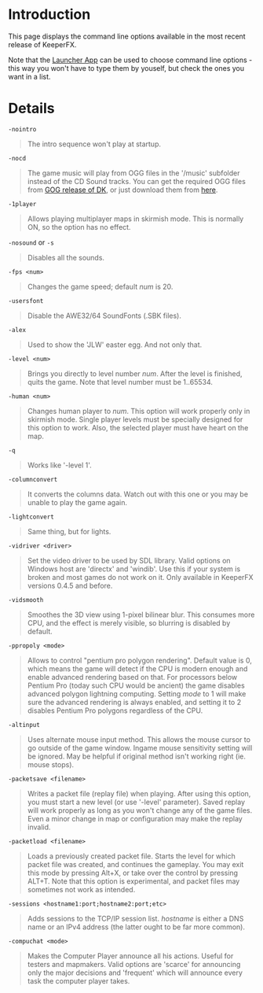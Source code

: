 # Introduction #

This page displays the command line options available in the most recent release of KeeperFX.

Note that the [Launcher App](LauncherApplication.md) can be used to choose command line options - this way you won't have to type them by youself, but check the ones you want in a list.

# Details #

`-nointro`
> The intro sequence won't play at startup.

`-nocd`
> The game music will play from OGG files in the '/music' subfolder instead of the CD Sound tracks. You can get the required OGG files from <a href='http://www.gog.com/game/dungeon_keeper'>GOG release of DK</a>, or just download them from <a href='https://keeperklan.com/downloads.php?do=file&id=112'>here</a>.

`-1player`
> Allows playing multiplayer maps in skirmish mode.
> This is normally ON, so the option has no effect.

`-nosound` or `-s`
> Disables all the sounds.

`-fps <num>`
> Changes the game speed; default _num_ is 20.

`-usersfont`
> Disable the AWE32/64 SoundFonts (.SBK files).

`-alex`
> Used to show the 'JLW' easter egg. And not only that.

`-level <num>`
> Brings you directly to level number _num_.
> After the level is finished, quits the game.
> Note that level number must be 1..65534.

`-human <num>`
> Changes human player to _num_. This option will
> work properly only in skirmish mode. Single player
> levels must be specially designed for this option
> to work. Also, the selected player must have
> heart on the map.

`-q`
> Works like '-level 1'.

`-columnconvert`
> It converts the columns data. Watch out with
> this one or you may be unable to play the game again.

`-lightconvert`
> Same thing, but for lights.

`-vidriver <driver>`
> Set the video driver to be used by SDL library.
> Valid options on Windows host are 'directx' and 'windib'.
> Use this if your system is broken and most games do not work on it. Only available in KeeperFX versions 0.4.5 and before.

`-vidsmooth`
> Smoothes the 3D view using 1-pixel bilinear blur.
> This consumes more CPU, and the effect is merely visible,
> so blurring is disabled by default.

`-ppropoly <mode>`
> Allows to control "pentium pro polygon rendering". Default
> value is 0, which means the game will detect if the CPU is
> modern enough and enable advanced rendering based on that.
> For processors below Pentium Pro (today such CPU would be
> ancient) the game disables advanced polygon lightning
> computing. Setting _mode_ to 1 will make sure the advanced
> rendering is always enabled, and setting it to 2 disables
> Pentium Pro polygons regardless of the CPU.

`-altinput`
> Uses alternate mouse input method. This allows the mouse cursor to go outside of the game window. Ingame mouse sensitivity setting will be ignored. May be helpful if original method isn't working right
> (ie. mouse stops).

`-packetsave <filename>`
> Writes a packet file (replay file) when playing.
> After using this option, you must start a new level
> (or use '-level' parameter). Saved replay will work
> properly as long as you won't change any of the game
> files. Even a minor change in map or configuration
> may make the replay invalid.

`-packetload <filename>`
> Loads a previously created packet file. Starts the
> level for which packet file was created, and continues
> the gameplay. You may exit this mode by pressing
> Alt+X, or take over the control by pressing ALT+T.
> Note that this option is experimental, and packet files
> may sometimes not work as intended.

`-sessions <hostname1:port;hostname2:port;etc>`
> Adds sessions to the TCP/IP session list. _hostname_
> is either a DNS name or an IPv4 address (the latter ought
> to be far more common).

`-compuchat <mode>`
> Makes the Computer Player announce all his actions. Useful for testers and mapmakers. Valid options are 'scarce' for announcing only the major decisions and 'frequent' which will announce every task the computer player takes.
